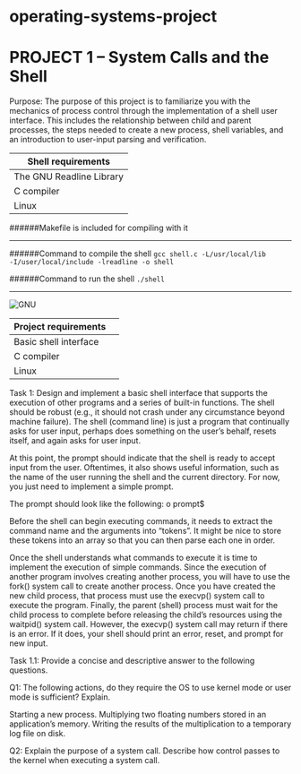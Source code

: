 # operating-systems-project
# PROJECT 1 – System Calls and the Shell 

Purpose: The purpose of this project is to familiarize you with the mechanics of process control through the implementation of a shell user interface. This includes the relationship between child and parent processes, the steps needed to create a new process, shell variables, and an introduction to user-input parsing and verification.



| Shell requirements       |
|--------------------------|
| The GNU Readline Library |
| C compiler               |
| Linux                    |


######Makefile is included for compiling with it

---

######Command to compile the shell
<code>gcc shell.c -L/usr/local/lib -I/user/local/include -lreadline -o shell</code>

######Command to run the shell 
<code>./shell</code>

---

![GNU](https://upload.wikimedia.org/wikipedia/commons/8/83/The_GNU_logo.png)


| Project requirements     |   | 
|--------------------------|---|
| Basic shell interface    |   | 
| C compiler               |   |
| Linux                    |   |




Task 1: Design and implement a basic shell interface that supports the execution of other programs and a series of built-in functions. The shell should be robust (e.g., it should not crash under any circumstance beyond machine failure). The shell (command line) is just a program that continually asks for user input, perhaps does something on the user’s behalf, resets itself, and again asks for user input. 


At this point, the prompt should indicate that the shell is ready to accept input from the user. Oftentimes, it also shows useful information, such as the name of the user running the shell and the current directory. For now, you just need to implement a simple prompt. 

The prompt should look like the following: 
o prompt$

Before the shell can begin executing commands, it needs to extract the command name and the arguments into “tokens”. It might be nice to store these tokens into an array so that you can then parse each one in order. 

Once the shell understands what commands to execute it is time to implement the execution of simple commands. Since the execution of another program involves creating another process, you will have to use the fork() system call to create another process. Once you have created the new child process, that process must use the execvp() system call to execute the program. Finally, the parent (shell) process must wait for the child process to complete before releasing the child’s resources using the waitpid() system call. However, the execvp() system call may return if there is an error. If it does, your shell should print an error, reset, and prompt for new input.

Task 1.1: Provide a concise and descriptive answer to the following questions. 

Q1: The following actions, do they require the OS to use kernel mode or user mode is sufficient? Explain. 


Starting a new process. 
Multiplying two floating numbers stored in an application’s memory. 
Writing the results of the multiplication to a temporary log file on disk. 

Q2: Explain the purpose of a system call. Describe how control passes to the kernel when executing a system call. 